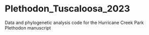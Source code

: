 # Plethodon_Tuscaloosa_2023
Data and phylogenetic analysis code for the Hurricane Creek Park Plethodon manuscript
